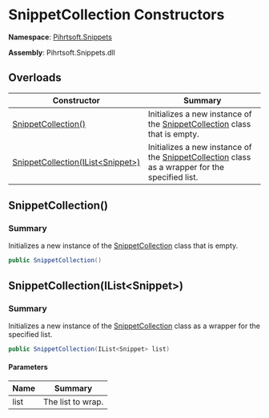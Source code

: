 # SnippetCollection Constructors

**Namespace**: [Pihrtsoft.Snippets](../../README.md)

**Assembly**: Pihrtsoft\.Snippets\.dll

## Overloads

| Constructor | Summary |
| ----------- | ------- |
| [SnippetCollection()](#Pihrtsoft_Snippets_SnippetCollection__ctor) | Initializes a new instance of the [SnippetCollection](../README.md) class that is empty\. |
| [SnippetCollection(IList\<Snippet>)](#Pihrtsoft_Snippets_SnippetCollection__ctor_System_Collections_Generic_IList_Pihrtsoft_Snippets_Snippet__) | Initializes a new instance of the [SnippetCollection](../README.md) class as a wrapper for the specified list\. |

## SnippetCollection\(\)<a name="Pihrtsoft_Snippets_SnippetCollection__ctor"></a>

### Summary

Initializes a new instance of the [SnippetCollection](../README.md) class that is empty\.

```csharp
public SnippetCollection()
```

## SnippetCollection\(IList\<Snippet>\)<a name="Pihrtsoft_Snippets_SnippetCollection__ctor_System_Collections_Generic_IList_Pihrtsoft_Snippets_Snippet__"></a>

### Summary

Initializes a new instance of the [SnippetCollection](../README.md) class as a wrapper for the specified list\.

```csharp
public SnippetCollection(IList<Snippet> list)
```

#### Parameters

| Name | Summary |
| ---- | ------- |
| list | The list to wrap\. |

